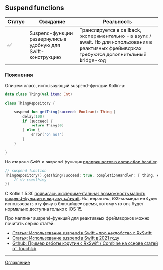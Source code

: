 ## Suspend functions

| Статус             | Ожидание                                                     | Реальность                                                                                                                                      |
| ------------------ | ------------------------------------------------------------ | ----------------------------------------------------------------------------------------------------------------------------------------------- |
| :white_check_mark: | Suspend-функции развернулись в удобную для Swift-конструкцию | Транслируется в callback, экспериментально - в async / await. Но для использования в реактивных фреймворках требуются дополнительный bridge-код |

### Пояснения

Опишем класс, использующий suspend-функции Kotlin-а:

```kotlin
data class Thing(val item: Int)

class ThingRepository {

    suspend fun getThing(succeed: Boolean): Thing {
        delay(100)
        if (succeed) {
            return Thing(0)
        } else {
            error("oh no!")
        }
    }

}
```

На стороне Swift-а suspend-функция [превращается в completion handler](https://kotlinlang.org/docs/native-objc-interop.html#suspending-functions).

```swift
// suspend function
ThingRepository().getThing(succeed: true, completionHandler: { thing, error in
    // do something
})
```

С Kotlin 1.5.30 [появилась экспериментальная возможность мапить suspend-функции в вид async/await](https://kotlinlang.org/docs/whatsnew1530.html#experimental-interoperability-with-swift-5-5-async-await). 
Но, вероятно, iOS-команда не будет использовать эту фичу в ближайшее время, 
потому что она будет нормально доступна только с iOS 15.

Про маппинг suspend-функций для реактивных фреймворков можно почитать серию статей:

- [Статья: Использование suspend в Swift - про неудобство с RxSwift](https://dev.to/touchlab/working-with-kotlin-coroutines-and-rxswift-24fa)
- [Статья: Использование suspend в Swift в 2021 году](https://touchlab.co/kotlin-coroutines-swift-revisited/)
- [Github: Пример работы корутин с RxSwift / Combine на основе статей от Touchlab](https://github.com/touchlab/SwiftCoroutines)

---
[Оглавление](/README.md)